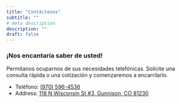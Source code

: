 ```yaml
---
title: "Contáctenos"
subtitle: ""
# meta description
description: ""
draft: false
---
```



### ¡Nos encantaría saber de usted!
Permítanos ocuparnos de sus necesidades telefónicas. Solicite una consulta rápida o una cotización y comenzaremos a encarrilarlo.

* Teléfono: [(970) 596-4536](tel:+19705964536)
* Address: [118 N Wisconsin St #3, Gunnison, CO 81230](https://www.google.com/search?q=i+repair+gunnison+colorado&oq=i+repair+gun&aqs=chrome.0.0i355i512j46i175i199i512j69i57j69i60l2.2827j1j7&sourceid=chrome&ie=UTF-8#)
